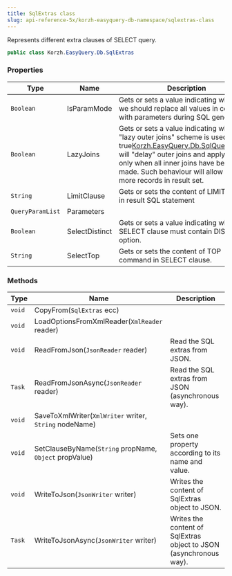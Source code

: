 ```yaml
---
title: SqlExtras class
slug: api-reference-5x/korzh-easyquery-db-namespace/sqlextras-class
---
```


Represents different extra clauses of SELECT query.
```csharp
public class Korzh.EasyQuery.Db.SqlExtras

```

### Properties

| Type | Name | Description | 
| --- | --- | --- | 
| `Boolean` | IsParamMode | Gets or sets a value indicating whether we should replace all values in conditions with parameters during SQL generation. | 
| `Boolean` | LazyJoins | Gets or sets a value indicating whether "lazy outer joins" scheme is used.  If it is <c>true</c>[Korzh.EasyQuery.Db.SqlQueryBuilder](//easyquery/docs/api-reference-5x/korzh-easyquery-db-namespace/sqlquerybuilder-class) will "delay" outer joins and apply them only when all inner joins have been made.  Such behaviour will allow to get more records in result set. | 
| `String` | LimitClause | Gets or sets the content of LIMIT clause in result SQL statement | 
| `QueryParamList` | Parameters |  | 
| `Boolean` | SelectDistinct | Gets or sets a value indicating whether SELECT clause must contain DISTINCT option. | 
| `String` | SelectTop | Gets or sets the content of TOP command in SELECT clause. | 


### Methods

| Type | Name | Description | 
| --- | --- | --- | 
| `void` | CopyFrom(`SqlExtras` ecc) |  | 
| `void` | LoadOptionsFromXmlReader(`XmlReader` reader) |  | 
| `void` | ReadFromJson(`JsonReader` reader) | Read the SQL extras from JSON. | 
| `Task` | ReadFromJsonAsync(`JsonReader` reader) | Read the SQL extras from JSON (asynchronous way). | 
| `void` | SaveToXmlWriter(`XmlWriter` writer, `String` nodeName) |  | 
| `void` | SetClauseByName(`String` propName, `Object` propValue) | Sets one property according to its name and value. | 
| `void` | WriteToJson(`JsonWriter` writer) | Writes the content of SqlExtras object to JSON. | 
| `Task` | WriteToJsonAsync(`JsonWriter` writer) | Writes the content of SqlExtras object to JSON (asynchronous way). |